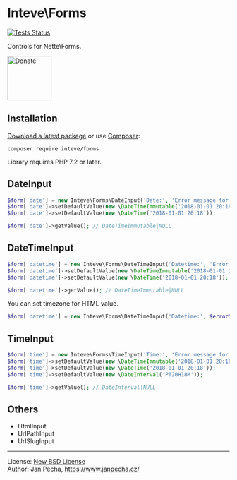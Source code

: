 Inteve\Forms
============

[![Tests Status](https://github.com/inteve/forms/workflows/Tests/badge.svg)](https://github.com/inteve/forms/actions)

Controls for Nette\Forms.

<a href="https://www.janpecha.cz/donate/"><img src="https://buymecoffee.intm.org/img/donate-banner.v1.svg" alt="Donate" height="100"></a>


Installation
------------

[Download a latest package](https://github.com/inteve/forms/releases) or use [Composer](http://getcomposer.org/):

```
composer require inteve/forms
```

Library requires PHP 7.2 or later.


DateInput
---------

```php
$form['date'] = new Inteve\Forms\DateInput('Date:', 'Error message for invalid date.');
$form['date']->setDefaultValue(new \DateTimeImmutable('2018-01-01 20:18'));
$form['date']->setDefaultValue(new \DateTime('2018-01-01 20:18'));

$form['date']->getValue(); // DateTimeImmutable|NULL
```


DateTimeInput
-------------

```php
$form['datetime'] = new Inteve\Forms\DateTimeInput('Datetime:', 'Error message for invalid datetime.');
$form['datetime']->setDefaultValue(new \DateTimeImmutable('2018-01-01 20:18'));
$form['datetime']->setDefaultValue(new \DateTime('2018-01-01 20:18'));

$form['datetime']->getValue(); // DateTimeImmutable|NULL
```

You can set timezone for HTML value.

```php
$form['datetime'] = new Inteve\Forms\DateTimeInput('Datetime:', $errorMessage, 'Europe/Prague');
```


TimeInput
---------

```php
$form['time'] = new Inteve\Forms\TimeInput('Time:', 'Error message for invalid time.');
$form['time']->setDefaultValue(new \DateTimeImmutable('2018-01-01 20:18'));
$form['time']->setDefaultValue(new \DateTime('2018-01-01 20:18'));
$form['time']->setDefaultValue(new \DateInterval('PT20H18M'));

$form['time']->getValue(); // DateInterval|NULL
```


Others
------

* HtmlInput
* UrlPathInput
* UrlSlugInput


------------------------------

License: [New BSD License](license.md)
<br>Author: Jan Pecha, https://www.janpecha.cz/
